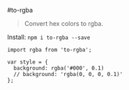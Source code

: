 #to-rgba
>Convert hex colors to rgba.

Install:
`npm i to-rgba --save`


```
import rgba from 'to-rgba';

var style = {
  background: rgba('#000', 0.1)
  // background: 'rgba(0, 0, 0, 0.1)'
};
```